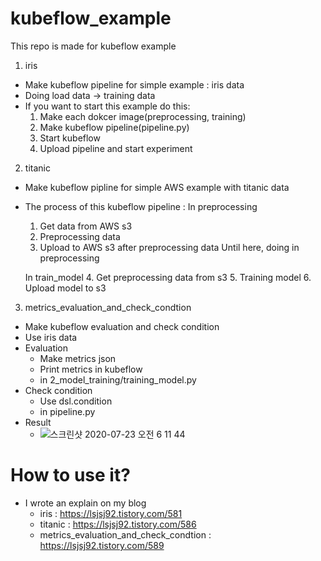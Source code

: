 # kubeflow_example
This repo is made for kubeflow example

1. iris
  - Make kubeflow pipeline for simple example : iris data
  - Doing load data -> training data
  - If you want to start this example do this:
    1. Make each dokcer image(preprocessing, training)
    2. Make kubeflow pipeline(pipeline.py)
    3. Start kubeflow
    4. Upload pipeline and start experiment

2. titanic
  - Make kubeflow pipline for simple AWS example with titanic data
  - The process of this kubeflow pipeline :
    In preprocessing
    1. Get data from AWS s3
    2. Preprocessing data
    3. Upload to AWS s3 after preprocessing data
    Until here, doing in preprocessing

    In train_model
    4. Get preprocessing data from s3
    5. Training model
    6. Upload model to s3

3. metrics_evaluation_and_check_condtion
  - Make kubeflow evaluation and check condition
  - Use iris data
  - Evaluation
    - Make metrics json
    - Print metrics in kubeflow
    - in 2_model_training/training_model.py
  - Check condition
    - Use dsl.condition
    - in pipeline.py
  - Result
    - ![스크린샷 2020-07-23 오전 6 11 44](https://user-images.githubusercontent.com/24634054/88229282-72758600-ccab-11ea-8a4e-24bdb2a3ab27.png)


# How to use it?
- I wrote an explain on my blog
  - iris : https://lsjsj92.tistory.com/581
  - titanic : https://lsjsj92.tistory.com/586
  - metrics_evaluation_and_check_condtion : https://lsjsj92.tistory.com/589
